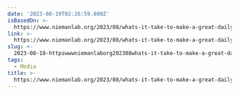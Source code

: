 ```yaml
---
date: '2023-08-19T02:26:59.000Z'
isBasedOn: >-
  https://www.niemanlab.org/2023/08/whats-it-take-to-make-a-great-daily-newsletter-axios-kendall-baker-is-planning-to-bring-one-to-yahoo-sports/
link: >-
  https://www.niemanlab.org/2023/08/whats-it-take-to-make-a-great-daily-newsletter-axios-kendall-baker-is-planning-to-bring-one-to-yahoo-sports/
slug: >-
  2023-08-18-httpswwwniemanlaborg202308whats-it-take-to-make-a-great-daily-newsletter-axios-kendall-baker-is-planning-to-bring-one-to-yahoo-sports
tags:
  - Media
title: >-
  https://www.niemanlab.org/2023/08/whats-it-take-to-make-a-great-daily-newsletter-axios-kendall-baker-is-planning-to-bring-one-to-yahoo-sports/
---
```



